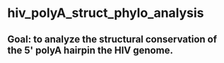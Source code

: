# hiv_polyA_struct_phylo_analysis

## Goal: to analyze the structural conservation of the 5' polyA hairpin the HIV genome.


